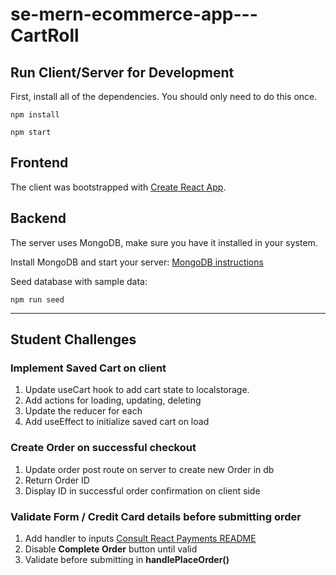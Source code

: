 # se-mern-ecommerce-app---CartRoll

## Run Client/Server for Development

First, install all of the dependencies. You should only need to do this once.

```
npm install
```

```
npm start
```

## Frontend

The client was bootstrapped with [Create React App](https://github.com/facebook/create-react-app).

## Backend

The server uses MongoDB, make sure you have it installed in your system.

Install MongoDB and start your server: [MongoDB instructions](https://docs.mongodb.com/manual/administration/install-community/)

Seed database with sample data:

```
npm run seed
```

---

## Student Challenges

### Implement Saved Cart on client

1. Update useCart hook to add cart state to localstorage.
2. Add actions for loading, updating, deleting
3. Update the reducer for each
4. Add useEffect to initialize saved cart on load

### Create Order on successful checkout

1. Update order post route on server to create new Order in db
2. Return Order ID
3. Display ID in successful order confirmation on client side

### Validate Form / Credit Card details before submitting order

1. Add handler to inputs [Consult React Payments README](https://github.com/medipass/react-payment-inputs#with-hooks)
2. Disable **Complete Order** button until valid
3. Validate before submitting in **handlePlaceOrder()**
